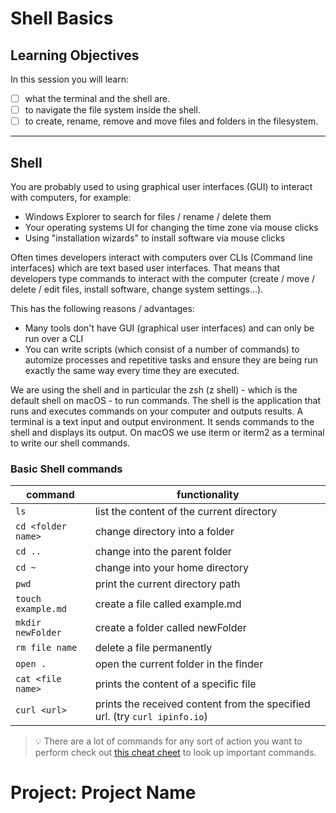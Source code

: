 # Shell Basics

## Learning Objectives

In this session you will learn:

- [ ] what the terminal and the shell are.
- [ ] to navigate the file system inside the shell.
- [ ] to create, rename, remove and move files and folders in the filesystem.

---

## Shell

You are probably used to using graphical user interfaces (GUI) to interact with computers, for example:

- Windows Explorer to search for files / rename / delete them
- Your operating systems UI for changing the time zone via mouse clicks
- Using "installation wizards" to install software via mouse clicks

Often times developers interact with computers over CLIs (Command line interfaces) which are text based user interfaces.
That means that developers type commands to interact with the computer (create / move / delete / edit files, install software, change system settings...).

This has the following reasons / advantages:

- Many tools don't have GUI (graphical user interfaces) and can only be run over a CLI
- You can write scripts (which consist of a number of commands) to automize processes and repetitive tasks and ensure they are being run exactly the same way every time they are executed.

We are using the shell and in particular the zsh (z shell) - which is the default shell on macOS - to run commands.
The shell is the application that runs and executes commands on your computer and outputs results.
A terminal is a text input and output environment. It sends commands to the shell and displays its output.
On macOS we use iterm or iterm2 as a terminal to write our shell commands.

### Basic Shell commands

| command            | functionality                                                              |
| ------------------ | -------------------------------------------------------------------------- |
| `ls`               | list the content of the current directory                                  |
| `cd <folder name>` | change directory into a folder                                             |
| `cd ..`            | change into the parent folder                                              |
| `cd ~`             | change into your home directory                                            |
| `pwd`              | print the current directory path                                           |
| `touch example.md` | create a file called example.md                                            |
| `mkdir newFolder`  | create a folder called newFolder                                           |
| `rm file name`     | delete a file permanently                                                  |
| `open .`           | open the current folder in the finder                                      |
| `cat <file name>`  | prints the content of a specific file                                      |
| `curl <url>`       | prints the received content from the specified url. (try `curl ipinfo.io`) |

> 💡 There are a lot of commands for any sort of action you want to perform check out [this cheat cheet](https://github.com/RehanSaeed/Bash-Cheat-Sheet) to look up important commands.

# Project: Project Name
